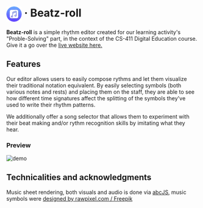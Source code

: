 # <img src=https://raw.githubusercontent.com/TruddyTheDuddi/piaroll/main/img/logo.svg height=40em align=top> · Beatz-roll

**Beatz-roll** is a simple rhythm editor created for our learning activity's "Proble-Solving" part, in the context of the CS-411 Digital Education course. Give it a go over the [live website here.](https://truddytheduddi.github.io/piaroll/)

## Features

Our editor allows users to easily compose rythms and let them visualize their traditional notation equivalent. By easily selecting symbols (both various notes and rests) and placing them on the staff, they are able to see how different time signatures affect the splitting of the symbols they've used to write their rhythm patterns. 

We additionally offer a song selector that allows them to experiment with their beat making and/or rythm recognition skills by imitating what they hear.

### Preview

<img width="1064" alt="demo" src="https://github.com/TruddyTheDuddi/piaroll/assets/47558258/a03f68f2-ae03-433e-919b-d1ab2fc17324">


## Technicalities and acknowledgments

Music sheet rendering, both visuals and audio is done via [abcJS](https://www.abcjs.net/), music symbols were <a href="http://www.freepik.com">designed by rawpixel.com / Freepik</a>
